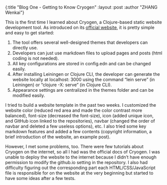 {:title  "Blog One - Getting to Know Cryogen"
 :layout :post
 :author "ZHANG Wenkai"}

This is the first time I learned about Cryogen, a Clojure-based static website development tool. As introduced on its [official website](http://cryogenweb.org/), it is pretty simple and easy to get started:
1.	The tool offers several well-designed themes that developers can directly use.
2.	Developers can just use markdown files to upload pages and posts (html coding is not needed).
3.	All key configurations are stored in config.edn and can be changed easily.
4.	After installing Leiningen or Clojure CLI, the developer can generate the website locally at localhost: 3000 using the command “lein serve” (in Leiningen) or “clojure -X: serve” (in Clojure CLI).
5.	Appearance settings are centralized in the themes folder and can be modified easily.

I tried to build a website template in the past two weeks. I customized the website color (reduced red area and made the color contrast more balanced), font-size (decreased the font-size), icon (added unique icon, and GitHub icon linked to the repositories), navbar (changed the order of navbar and deleted a few useless options), etc. I also tried some key markdown features and added a few contents (copyright information, a brief introduction of the website, an example post).

However, I met some problems, too. There were few tutorials about Cryogen on the internet, so all I had was the official docs of Cryogen. I was unable to deploy the website to the internet because I didn’t have enough permission to modify the github.io setting in the repository. I also had difficulty figuring out the corresponding part each HTML/CSS/JavaScript file is responsible for on the website at the very beginning but started to have some ideas after a few tests.